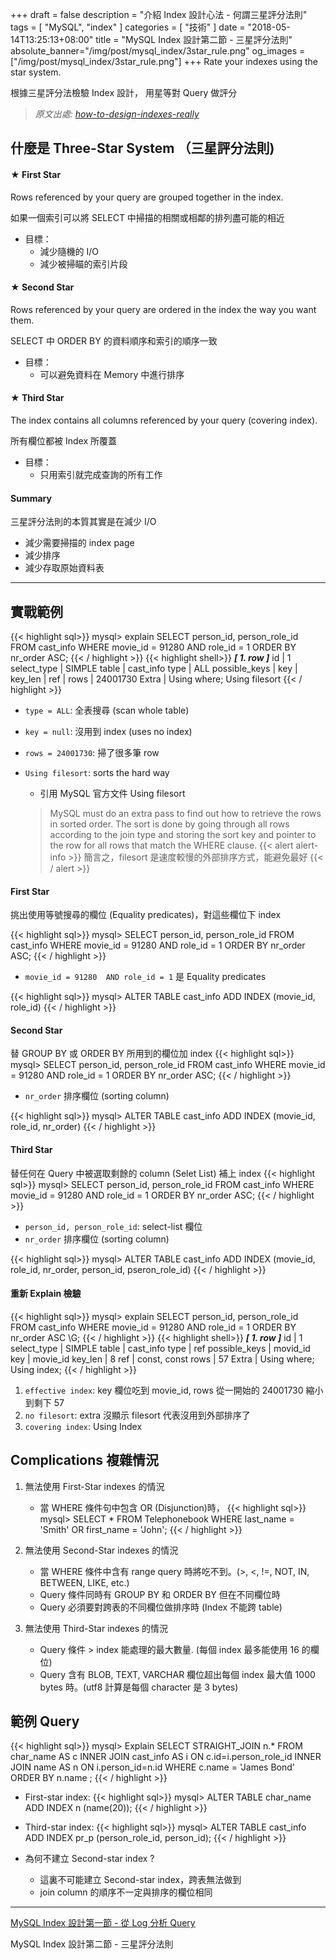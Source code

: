 +++
draft = false
description = "介紹 Index 設計心法 - 何謂三星評分法則"
tags = [ "MySQL", "index" ]
categories = [ "技術" ]
date = "2018-05-14T13:25:13+08:00"
title = "MySQL Index 設計第二節 - 三星評分法則"
absolute_banner="/img/post/mysql_index/3star_rule.png"
og_images = ["/img/post/mysql_index/3star_rule.png"]
+++
Rate your indexes using the star system.

根據三星評分法檢驗 Index 設計， 用星等對 Query 做評分
<!--more-->

> _原文出處: [how-to-design-indexes-really](https://www.slideshare.net/billkarwin/how-to-design-indexes-really)_

## 什麼是 Three-Star System （三星評分法則)
#### ★ First Star
Rows referenced by your query are grouped together in the index.

如果一個索引可以將 SELECT 中掃描的相關或相鄰的排列盡可能的相近

- 目標：
    - 減少隨機的 I/O
    - 減少被掃瞄的索引片段

#### ★ Second Star
Rows referenced by your query are ordered in the index the way you want them.

SELECT 中 ORDER BY 的資料順序和索引的順序一致

- 目標：
    - 可以避免資料在 Memory 中進行排序

#### ★ Third Star
The index contains all columns referenced by your query (covering index).

所有欄位都被 Index 所覆蓋

- 目標：
    - 只用索引就完成查詢的所有工作

#### Summary
三星評分法則的本質其實是在減少 I/O

- 減少需要掃描的 index page
- 減少排序
- 減少存取原始資料表

----

## 實戰範例
{{< highlight sql>}}
mysql> explain SELECT person_id, person_role_id FROM cast_info WHERE movie_id = 91280 AND role_id = 1 ORDER BY nr_order ASC;
{{< / highlight >}}
{{< highlight shell>}}
***************************[ 1. row ]***************************
id            | 1
select_type   | SIMPLE
table         | cast_info
type          | ALL
possible_keys | <null>
key           | <null>
key_len       | <null>
ref           | <null>
rows          | 24001730
Extra         | Using where; Using filesort
{{< / highlight >}}

- `type = ALL`: 全表搜尋 (scan whole table)
- `key = null`: 沒用到 index (uses no index)
- `rows = 24001730`: 掃了很多筆 row 
- `Using filesort`: sorts the hard way
    - 引用 MySQL 官方文件 Using filesort

    > MySQL must do an extra pass to find out how to retrieve the rows in sorted order. The sort is done by going through all rows according to the join type and storing the sort key and pointer to the row for all rows that match the WHERE clause.
{{< alert alert-info >}}
簡言之，filesort 是速度較慢的外部排序方式，能避免最好
{{< / alert >}}

#### First Star
挑出使用等號搜尋的欄位 (Equality predicates)，對這些欄位下 index

{{< highlight sql>}}
mysql>  SELECT person_id, person_role_id
        FROM cast_info
        WHERE movie_id = 91280 AND role_id = 1
        ORDER BY nr_order ASC;
{{< / highlight >}}

- `movie_id = 91280  AND role_id = 1` 是 Equality predicates

{{< highlight sql>}}
mysql>  ALTER TABLE cast_info ADD INDEX (movie_id, role_id)
{{< / highlight >}}

#### Second Star
替 GROUP BY 或 ORDER BY 所用到的欄位加 index
{{< highlight sql>}}
mysql>  SELECT person_id, person_role_id
        FROM cast_info
        WHERE movie_id = 91280 AND role_id = 1
        ORDER BY nr_order ASC;
{{< / highlight >}}

- `nr_order` 排序欄位 (sorting column)

{{< highlight sql>}}
mysql>  ALTER TABLE cast_info ADD INDEX (movie_id, role_id, nr_order)
{{< / highlight >}}

#### Third Star
替任何在 Query 中被選取剩餘的 column (Selet List) 補上 index
{{< highlight sql>}}
mysql>  SELECT person_id, person_role_id
        FROM cast_info
        WHERE movie_id = 91280 AND role_id = 1
        ORDER BY nr_order ASC;
{{< / highlight >}}

- `person_id, person_role_id`: select-list 欄位
- `nr_order` 排序欄位 (sorting column)

{{< highlight sql>}}
mysql>  ALTER TABLE cast_info ADD INDEX
        (movie_id, role_id, nr_order, person_id, pseron_role_id)
{{< / highlight >}}

#### 重新 Explain 檢驗
{{< highlight sql>}}
mysql> explain SELECT person_id, person_role_id FROM cast_info WHERE movie_id = 91280 AND role_id = 1 ORDER BY nr_order ASC \G;
{{< / highlight >}}
{{< highlight shell>}}
***************************[ 1. row ]***************************
id            | 1
select_type   | SIMPLE
table         | cast_info
type          | ref
possible_keys | movid_id
key           | movie_id
key_len       | 8
ref           | const, const
rows          | 57
Extra         | Using where; Using index;
{{< / highlight >}}

1. `effective index`: key 欄位吃到 movie_id, rows 從一開始的 24001730 縮小到剩下 57
2. `no filesort`: extra 沒顯示 filesort 代表沒用到外部排序了
3. `covering index`: Using Index

## Complications 複雜情況
1. 無法使用 First-Star indexes 的情況
    - 當 WHERE 條件句中包含 OR (Disjunction)時，
{{< highlight sql>}}
mysql> SELECT * FROM Telephonebook WHERE last_name = 'Smith' OR first_name = 'John';
{{< / highlight >}}

1. 無法使用 Second-Star indexes 的情況
    - 當 WHERE 條件中含有 range query 時將吃不到。(\>, \<, !=, NOT, IN, BETWEEN, LIKE, etc.)
    - Query 條件同時有 GROUP BY 和 ORDER BY 但在不同欄位時
    - Query 必須要對跨表的不同欄位做排序時 (Index 不能跨 table)

1. 無法使用 Third-Star indexes 的情況
    - Query 條件 > index 能處理的最大數量. (每個 index 最多能使用 16 的欄位)
    - Query 含有 BLOB, TEXT, VARCHAR 欄位超出每個 index 最大值 1000 bytes 時。(utf8 計算是每個 character 是 3 bytes)

## 範例 Query
{{< highlight sql>}}
mysql> Explain SELECT STRAIGHT_JOIN n.*
    FROM char_name AS c
    INNER JOIN cast_info AS i
        ON c.id=i.person_role_id
    INNER JOIN name AS n
        ON i.person_id=n.id
    WHERE c.name = 'James Bond'
    ORDER BY n.name ;
{{< / highlight >}}

- First-star index:
{{< highlight sql>}}
mysql>  ALTER TABLE char_name ADD INDEX n (name(20));
{{< / highlight >}}
- Third-star index:
{{< highlight sql>}}
mysql>  ALTER TABLE cast_info ADD INDEX pr_p (person_role_id, person_id);
{{< / highlight >}}

- 為何不建立 Second-star index ?
    - 這裏不可能建立 Second-star index，跨表無法做到
    - join column 的順序不一定與排序的欄位相同


----

[MySQL Index 設計第一節 - 從 Log 分析 Query](/mysql_profiling_query_log/)

MySQL Index 設計第二節 - 三星評分法則
